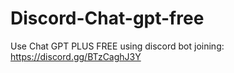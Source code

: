 # Discord-Chat-gpt-free
Use Chat GPT PLUS FREE using discord bot joining: https://discord.gg/BTzCaghJ3Y







                                                                                                                                                        